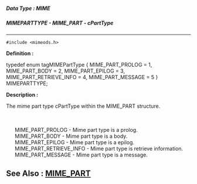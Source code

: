 ##### Data Type : MIME
##### MIMEPARTTYPE - MIME_PART - cPartType
---
```
#include <mimeods.h>
```

**Definition :**

typedef enum tagMIMEPartType {
 MIME_PART_PROLOG  = 1,
 MIME_PART_BODY  = 2,
 MIME_PART_EPILOG  = 3,
 MIME_PART_RETRIEVE_INFO = 4,
 MIME_PART_MESSAGE  = 5
} MIMEPARTTYPE;

**Description :**

The mime part type cPartType within the MIME_PART structure.
<ul><br>
<br>
MIME_PART_PROLOG		- Mime part type is a prolog.<br>
MIME_PART_BODY		- Mime part type is a body.<br>
MIME_PART_EPILOG		- Mime part type is a epilog.<br>
MIME_PART_RETRIEVE_INFO	- Mime part type is retrieve information.<br>
MIME_PART_MESSAGE		- Mime part type is a message.</ul>



**See Also :**
[MIME_PART](/domino-c-api-docs/reference/Data/MIME_PART)
---
